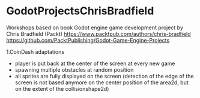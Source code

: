 # GodotProjectsChrisBradfield
Workshops based on book Godot engine game development project by Chris Bradfield (Packt)
https://www.packtpub.com/authors/chris-bradfield
https://github.com/PacktPublishing/Godot-Game-Engine-Projects

1.CoinDash adaptations
- player is put back at the center of the screen at every new game
- spawning multiple obstacles at random position
- all sprites are fully displayed on the screen (detection of the edge of the screen is not based anymore on the center position of the area2d,
but on the extent of the collisionshape2d)

